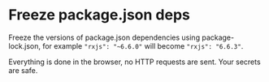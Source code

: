 # Freeze package.json deps

Freeze the versions of package.json dependencies using package-lock.json, for example `"rxjs": "~6.6.0"` will become `"rxjs": "6.6.3"`.

Everything is done in the browser, no HTTP requests are sent. Your secrets are safe.
